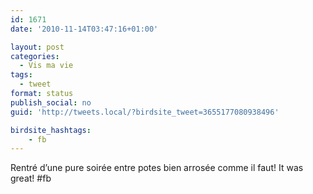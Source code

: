 ```yaml
---
id: 1671
date: '2010-11-14T03:47:16+01:00'

layout: post
categories:
  - Vis ma vie
tags:
  - tweet
format: status
publish_social: no
guid: 'http://tweets.local/?birdsite_tweet=3655177080938496'

birdsite_hashtags:
    - fb
---
```


Rentré d’une pure soirée entre potes bien arrosée comme il faut! It was great! #fb